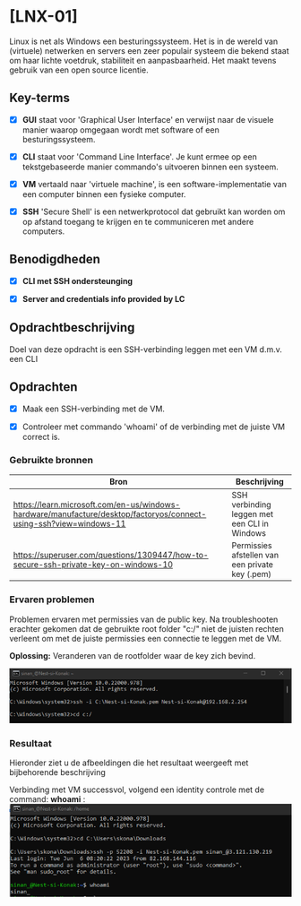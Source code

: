 # [LNX-01]

Linux is net als Windows een besturingssysteem. Het is in de wereld van (virtuele) netwerken en servers een zeer populair systeem die bekend staat om haar lichte voetdruk, stabiliteit en aanpasbaarheid. Het maakt tevens gebruik van een open source licentie.
 

## Key-terms

- [x] <strong>GUI</strong> staat voor 'Graphical User Interface' en verwijst naar de visuele manier waarop omgegaan wordt met software of een besturingssysteem.
- [x] <strong>CLI</strong> staat voor 'Command Line Interface'. Je kunt ermee op een tekstgebaseerde manier commando's uitvoeren binnen een systeem. 
- [x] <strong>VM</strong> vertaald naar 'virtuele machine', is een software-implementatie van een computer binnen een fysieke computer.  
- [x] <strong>SSH</strong> 'Secure Shell' is een netwerkprotocol dat gebruikt kan worden om op afstand toegang te krijgen en te communiceren met andere computers.


## Benodigdheden

- [x] <strong>CLI met SSH ondersteunging</strong> 
- [x] <strong>Server and credentials info provided by LC</strong>


## Opdrachtbeschrijving

Doel van deze opdracht is een SSH-verbinding leggen met een VM d.m.v. een CLI 

## Opdrachten

- [x] Maak een SSH-verbinding met de VM.
- [x] Controleer met commando 'whoami' of de verbinding met de juiste VM correct is.


### Gebruikte bronnen

| Bron      | Beschrijving |
| ----------- | ----------- |
| https://learn.microsoft.com/en-us/windows-hardware/manufacture/desktop/factoryos/connect-using-ssh?view=windows-11  | SSH verbinding leggen met een CLI in Windows  |
| https://superuser.com/questions/1309447/how-to-secure-ssh-private-key-on-windows-10 | Permissies afstellen van een private key (.pem) |


### Ervaren problemen

Problemen ervaren met permissies van de public key. Na troubleshooten erachter gekomen dat de gebruikte root folder "c:/" niet de juisten rechten verleent om met de juiste permissies een connectie te leggen met de VM.

<strong>Oplossing:</strong> Veranderen van de rootfolder waar de key zich bevind.

![Change-directory](../00_includes/correcte-directory-pemkey.png)


### Resultaat
Hieronder ziet u de afbeeldingen die het resultaat weergeeft met bijbehorende beschrijving

Verbinding met VM successvol, volgend een identity controle met de command: **whoami** :
![ssh-connection-whoami](../00_includes/resultaat-ssh-whoami.png)

